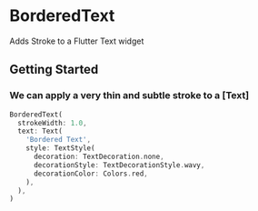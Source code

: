 # BorderedText

Adds Stroke to a Flutter Text widget

## Getting Started

### We can apply a very thin and subtle stroke to a [Text]

```dart
BorderedText(
  strokeWidth: 1.0,
  text: Text(
    'Bordered Text',
    style: TextStyle(
      decoration: TextDecoration.none,
      decorationStyle: TextDecorationStyle.wavy,
      decorationColor: Colors.red,
    ),
  ),
)
```

